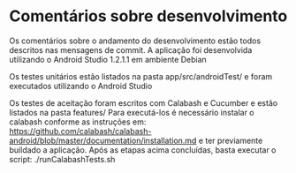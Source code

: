 # Comentários sobre desenvolvimento

Os comentários sobre o andamento do desenvolvimento estão todos descritos nas mensagens de commit.
A aplicação foi desenvolvida utilizando o Android Studio 1.2.1.1 em ambiente Debian

Os testes unitários estão listados na pasta app/src/androidTest/ e foram executados utilizando o Android Studio

Os testes de aceitação foram escritos com Calabash e Cucumber e estão listados na pasta features/
Para executá-los é necessário instalar o calabash conforme as instruções em:
https://github.com/calabash/calabash-android/blob/master/documentation/installation.md
e ter previamente buildado a aplicação.
Após as etapas acima concluídas, basta executar o script: ./runCalabashTests.sh
